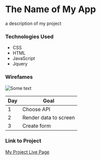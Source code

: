 # The Name of My App

a description of my project

### Technologies Used

- CSS
- HTML
- JavaScript
- Jquery

### Wirefames

![Some text](https://upload.wikimedia.org/wikipedia/commons/6/6e/Golde33443.jpg)

| Day | Goal |
|-----|------|
|  1  |Choose API |
|  2  |Render data to screen |
|  3  | Create form |

### Link to Project
[My Project Live Page](https://www.google.com)